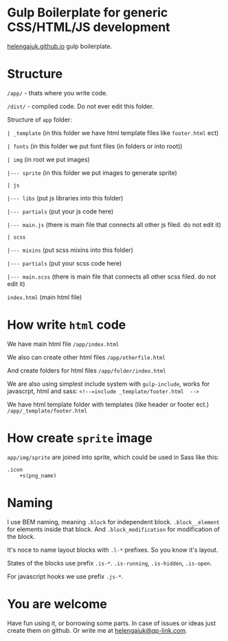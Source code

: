 Gulp Boilerplate for generic CSS/HTML/JS development
=============
<a href="http://helengaiuk.github.io" target="_blank">helengaiuk.github.io</a> gulp boilerplate.

Structure
=============
`/app/` - thats where you write code.

`/dist/` - compiled code. Do not ever edit this folder.

Structure of `app` folder:

`| _template` (in this folder we have html template files like `footer.html` ect)

`| fonts` (in this folder we put font files (in folders or into root))

`| img` (in root we put images)

`|--- sprite` (in this folder we put images to generate sprite)

`| js`

`|--- libs` (put js libraries into this folder)

`|--- partials` (put your js code here)

`|--- main.js` (there is main file that connects all other js filed. do not edit it)

`| scss` 

`|--- mixins` (put scss mixins into this folder)

`|--- partials` (put your scss code here)

`|--- main.scss` (there is main file that connects all other scss filed. do not edit it)

`index.html` (main html file)

How write `html` code
=============

We have main html file
`/app/index.html`

We also can create other html files
`/app/otherfile.html` 

And create folders for html files
`/app/folder/index.html` 

We are also using simplest include system with `gulp-include`, works for javascrpt, html and sass:
`<!--=include _template/footer.html  -->` 

We have html template folder with templates (like header or footer ect.)
`/app/_template/footer.html` 


How create `sprite` image
=============

`app/img/sprite` are joined into sprite, which could be used in Sass like this:
```
.icon
    +s(png_name)
```

Naming
=============
I use BEM naming, meaning `.block` for independent block. `.block__element` for elements inside that block. And `.block_modification` for modification of the block.

It's noce to name layout blocks with `.l-*` prefixes. So you know it's layout.

States of the blocks use prefix `.is-*`. `.is-running`, `.is-hidden`, `.is-open`.

For javascript hooks we use prefix `.js-*`.

You are welcome
=============
Have fun using it, or borrowing some parts. In case of issues or ideas just create them on github. Or write me at <a href="mailto:helengaiuk@qp-link.com">helengaiuk@qp-link.com</a>.
